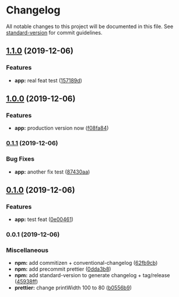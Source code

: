 # Changelog

All notable changes to this project will be documented in this file. See [standard-version](https://github.com/conventional-changelog/standard-version) for commit guidelines.

## [1.1.0](https://github.com/pacome35220/angular-starter/compare/v1.0.0...v1.1.0) (2019-12-06)


### Features

* **app:** real feat test ([157189d](https://github.com/pacome35220/angular-starter/commit/157189dc615928b2b23f35da72dc674d77eb00f0))

## [1.0.0](https://github.com/pacome35220/angular-starter/compare/v0.1.1...v1.0.0) (2019-12-06)


### Features

* **app:** production version now ([f08fa84](https://github.com/pacome35220/angular-starter/commit/f08fa84dc719886f19446d7c4ffb4ad8ef5828ae))

### [0.1.1](https://github.com/pacome35220/angular-starter/compare/v0.1.0...v0.1.1) (2019-12-06)


### Bug Fixes

* **app:** another fix test ([87430aa](https://github.com/pacome35220/angular-starter/commit/87430aaca652b6e27d2b5eeebf7ff6154bb02522))

## [0.1.0](https://github.com/pacome35220/angular-starter/compare/v0.0.1...v0.1.0) (2019-12-06)


### Features

* **app:** test feat ([0e00461](https://github.com/pacome35220/angular-starter/commit/0e00461cadd6a6e6fb17f759c77560114ae5ee2d))

### 0.0.1 (2019-12-06)


### Miscellaneous

* **npm:** add commitizen + conventional-changelog ([62fb9cb](https://github.com/pacome35220/angular-starter/commit/62fb9cbd76484e881afb9d18c01e68ea8ff6f57b))
* **npm:** add precommit prettier ([0dda3b8](https://github.com/pacome35220/angular-starter/commit/0dda3b8b6e0afd2e33d54a7d3e9a8b8906134f82))
* **npm:** add standard-version to generate changelog + tag/release ([45938ff](https://github.com/pacome35220/angular-starter/commit/45938ff2c678c1a4854355070642c3af7f762b71))
* **prettier:** change printWidth 100 to 80 ([b0556b9](https://github.com/pacome35220/angular-starter/commit/b0556b9c3124e4f5b8062d0367dbd8b1592d348c))
